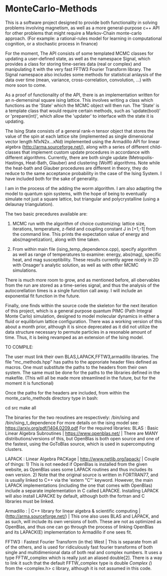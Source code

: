 # MonteCarlo-Methods

This is a software project designed to provide both functionality in solving problems involving magnetism, as well as a more general-purpose c++ API for other problems that might require a Markov-Chain monte-carlo approach.  (For example: a rational-rules model for learning in computational cognition, or a stochastic process in finance)

For the moment, The API consists of some templated MCMC classes for updating a user-defined state, as well as the namespace Signal, which provides a class for storing time-series data (real or complex) and manipulating it with the very fast FFTW3 Fourier Transform library.  The Signal namespace also includes some methods for statistical anlaysis of the data over time (mean, variance, cross-correlation, convolution, ...) with more soon to come.  

As a proof of functionality of the API, there is an implementation written for an n-demensinal square ising lattice.  This involves writing a class which functions as the 'State' which the MCMC object will then run.  The 'State' is a template class that would require certain methods, such as 'update(bool)' or 'prepare(int)', which allow the 'updater' to interface with the state it is updating.  

The Ising State consists of a general rank-n tensor object that stores the value of the spin at each lattice site (implemented as single dimensional vector length N1xN2x...xNd) implemented using the Armadillo API for linear algebra (http://arma.sourceforge.net/), along with a series of different child-classes that implement custom update procedures in accordance with different algorithms.  Currently, there are both single update (Metropolis-Hastings, Heat-Bath, Glauber) and clustering (Wolff) algorithms.  Note while the heat-bath and Glauber procedures are different in theory, they do reduce to the same acceptance probability in the case of the Ising System.  I have included both for the sake of generality.  

I am in the process of the adding the worm algorithm.  I am also adapting the model to quantum spin systems, with the hope of being to eventually simulate not just a square lattice, but triangular and polycrystalline (using a delaunay triangulation).  

The two basic precedures available are:
  1) MCMC run with the algorithm of choice customizing: lattice size, iterations, temperature, z-field and coupling constant J in [+1,-1] from the command line.  This prints the expectation value of energy and abs(magnetization), along with time taken.
  
  2) From within main file (ising_temp_dependence.cpp), specify algorithm as well as range of temperatures to examine: energy, abs(mag), specific heat, and mag susceptibility.  These results currently agree nicely in 2D with Onsager's analytic solution, as well as with other MCMC simulations.
  
There is much more room to grow, and as mentioned before, all obervables from the run are stored as a time-series signal, and thus the analysis of the autocorellation times is a single function call away.  I will include an exponential fit function in the future.

Finally, one finds within the source code the skeleton for the next iteration of this project, which is a general purpose quantum PIMC (Path Integral Monte Carlo) simulation, designed to model molecular dynamics in either a fluid or equilibrium lattice configuration.  There was a working version of this about a month prior, although it is since deprecated as it did not utilize the data structure necessary to permute particles in a resonable amount of time.  Thus, it is being revamped as an extension of the Ising model.  

TO COMPILE:

The user must link their own BLAS,LAPACK,FFTW3,armadillo libraries.  The file "mc_methods.hpp" has paths to the approriate header files defined as macros.  One must substitute the paths to the headers from their own system.  The same must be done for the paths to the libraries defined in the makefile.  (This will all be made more streamlined in the future, but for the moment it is functional)

Once the paths for the headers are included, from within the monte_carlo_methods directory type in bash:
  
  cd src
  make all
  
The binaries for the two reoutines are respectively: /bin/ising and /bin/ising_t_dependence
For more details on the ising model see: https://arxiv.org/pdf/1404.0209.pdf
For the required libraries: 
  BLAS : Basic Linear Algebra Subroutines | https://www.openblas.net/ | There are MANY distributions/versions of this, but    OpenBlas is both open source and one of the fastest, using the GoToBlas source, which is used in supercomputing clusters.
  
  LAPACK : Linear Algebra PACKage | http://www.netlib.org/lapack/ | Couple of things: 1) This is not needed if OpenBlas is installed from the given website, as OpenBlas uses some LAPACK routines and thus includes its own version. 2) Note that the original source is written in FORTRAN77, and is usually linked to C++ via the 'extern "C"' keyword.  However, the main LAPACK implementations (including the one that comes with OpenBlas) include a separate implementation in C called LAPACKE.  Installing LAPACK will also install LAPACKE by default, although both the fortran and C libraries must be linked.
  
  Armadillo : | C++ library for linear algebra & scientific computing | (http://arma.sourceforge.net/) | This one also uses BLAS and LAPACK, and as such, will include its own versions of both.  These are not as optimized as OpenBlas, and thus one can go through the process of linking OpenBlas and its LAPACK(E) implementation to Armadillo if one sees fit.  
  
  FFTW3 : Fastest Fourier Transform (in the) West | This is separate from all of the others, and is used for ridiculously fast fourier transforms of both single and multidimenional data of both real and complex numbers.  It uses a type FFTW_complex which is really just an aliased double[2].  There is a way to link it such that the default FFTW_complex type is double _Complex (_) from the <complex.h> c library, although it is not assumed in this code.
  



